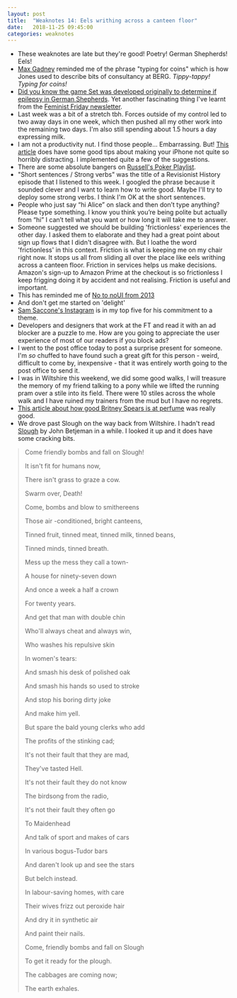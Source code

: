 ```yaml
---
layout: post
title:  "Weaknotes 14: Eels writhing across a canteen floor"
date:   2018-11-25 09:45:00
categories: weaknotes
---
```

* These weaknotes are late but they're good! Poetry! German Shepherds! Eels!
* [Max Gadney](https://aftertheflood.com/) reminded me of the phrase "typing for coins" which is how Jones used to describe bits of consultancy at BERG. _Tippy-tappy! Typing for coins!_
* [Did you know the game Set was developed originally to determine if epilepsy in German Shepherds](http://www.entertainmentvine.com/online/2017/03/interview-with-game-designer-marsha-jean-falco/). Yet another fascinating thing I've learnt from the [Feminist Friday newsletter](https://tinyletter.com/feministfriday).
* Last week was a bit of a stretch tbh. Forces outside of my control led to two away days in one week, which then pushed all my other work into the remaining two days. I'm also still spending about 1.5 hours a day expressing milk.
* I am not a productivity nut. I find those people... Embarrassing. But! [This article](https://betterhumans.coach.me/how-to-set-up-your-iphone-for-productivity-focus-and-your-own-longevity-bb27a68cc3d8?gi=88d8bb186ec0) does have some good tips about making your iPhone not quite so horribly distracting. I implemented quite a few of the suggestions.
* There are some absolute bangers on [Russell's Poker Playlist](https://open.spotify.com/user/russelldavies/playlist/6yeWyDCRLuxaAcZaXDVZI5?si=3Nn27bltTViOW0lyF_6U4Q).
* "Short sentences / Strong verbs" was the title of a Revisionist History episode that I listened to this week. I googled the phrase because it sounded clever and I want to learn how to write good.  Maybe I'll try to deploy some strong verbs. I think I'm OK at the short sentences.
* People who just say “hi Alice” on slack and then don’t type anything? Please type something. I know you think you’re being polite but actually from “hi” I can’t tell what you want or how long it will take me to answer.
* Someone suggested we should be building 'frictionless' experiences the other day. I asked them to elaborate and they had a great point about sign up flows that I didn't disagree with. But I loathe the word 'frictionless' in this context. Friction is what is keeping me on my chair right now. It stops us all from sliding all over the place like eels writhing across a canteen floor. Friction in services helps us make decisions. Amazon's sign-up to Amazon Prime at the checkout is so frictionless I keep frigging doing it by accident and not realising. Friction is useful and important.
* This has reminded me of [No to noUI from 2013](http://www.elasticspace.com/2013/03/no-to-no-ui/comment-page-1)
* And don't get me started on 'delight'
* [Sam Saccone's Instagram](https://www.instagram.com/samccone/) is in my top five for his commitment to a theme.
* Developers and designers that work at the FT and read it with an ad blocker are a puzzle to me. How are you going to appreciate the user experience of most of our readers if you block ads?
* I went to the post office today to post a surprise present for someone. I'm _so_ chuffed to have found such a great gift for this person - weird, difficult to come by, inexpensive - that it was entirely worth going to the post office to send it.
* I was in Wiltshire this weekend, we did some good walks, I will treasure the memory of my friend talking to a pony while we lifted the running pram over a stile into its field. There were 10 stiles across the whole walk and I have ruined my trainers from the mud but I have no regrets.
* [This article about how good Britney Spears is at perfume](https://www.instyle.com/celebrity/britney-spears-perfume-billion-dollar-business) was really good.
* We drove past Slough on the way back from Wiltshire. I hadn't read [Slough](http://www-cdr.stanford.edu/intuition/Slough.html) by John Betjeman in a while. I looked it up and it does have some cracking bits.

> Come friendly bombs and fall on Slough!
>
> It isn't fit for humans now,
>
> There isn't grass to graze a cow.
>
> Swarm over, Death!
>
>
> Come, bombs and blow to smithereens
>
> Those air -conditioned, bright canteens,
>
> Tinned fruit, tinned meat, tinned milk, tinned beans,
>
> Tinned minds, tinned breath.
>
>
> Mess up the mess they call a town-
>
> A house for ninety-seven down
>
> And once a week a half a crown
>
> For twenty years.
>
>
> And get that man with double chin
>
> Who'll always cheat and always win,
>
> Who washes his repulsive skin
>
> In women's tears:
>
>
> And smash his desk of polished oak
>
> And smash his hands so used to stroke
>
> And stop his boring dirty joke
>
> And make him yell.
>
>
> But spare the bald young clerks who add
>
> The profits of the stinking cad;
>
> It's not their fault that they are mad,
>
> They've tasted Hell.
>
>
> It's not their fault they do not know
>
> The birdsong from the radio,
>
> It's not their fault they often go
>
> To Maidenhead
>
>
> And talk of sport and makes of cars
>
> In various bogus-Tudor bars
>
> And daren't look up and see the stars
>
> But belch instead.
>
>
> In labour-saving homes, with care
>
> Their wives frizz out peroxide hair
>
> And dry it in synthetic air
>
> And paint their nails.
>
>
> Come, friendly bombs and fall on Slough
>
> To get it ready for the plough.
>
> The cabbages are coming now;
>
> The earth exhales.
